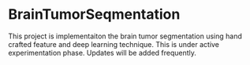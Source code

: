 # BrainTumorSeqmentation
This project is implementaiton the brain tumor segmentation using hand crafted feature and deep learning technique. 
This is under active experimentation phase. 
Updates will be added frequently. 
